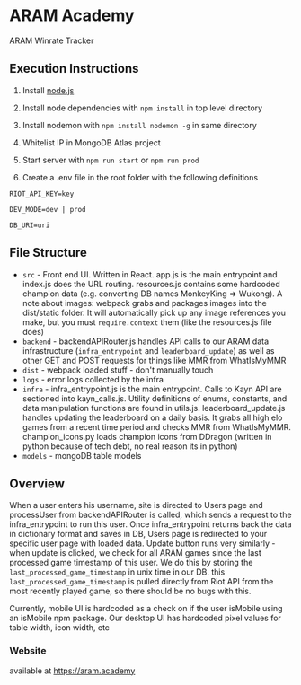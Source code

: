 # ARAM Academy

ARAM Winrate Tracker

## Execution Instructions

1. Install [node.js](https://nodejs.org/en/download/)

2. Install node dependencies with `npm install` in top level directory

3. Install nodemon with `npm install nodemon -g` in same directory

4. Whitelist IP in MongoDB Atlas project

5. Start server with `npm run start` or `npm run prod`

6. Create a .env file in the root folder with the following definitions

```
RIOT_API_KEY=key

DEV_MODE=dev | prod

DB_URI=uri
```
## File Structure

- `src` - Front end UI. Written in React. app.js is the main entrypoint and index.js does the URL routing. resources.js contains some hardcoded champion data (e.g. converting DB names MonkeyKing => Wukong). A note about images: webpack grabs and packages images into the dist/static folder. It will automatically pick up any image references you make, but you must `require.context` them (like the resources.js file does)
- `backend` - backendAPIRouter.js handles API calls to our ARAM data infrastructure (`infra_entrypoint` and `leaderboard_update`) as well as other GET and POST requests for things like MMR from WhatIsMyMMR
- `dist` - webpack loaded stuff - don't manually touch
- `logs` - error logs collected by the infra
- `infra` - infra_entrypoint.js is the main entrypoint. Calls to Kayn API are sectioned into kayn_calls.js. Utility definitions of enums, constants, and data manipulation functions are found in utils.js. leaderboard_update.js handles updating the leaderboard on a daily basis. It grabs all high elo games from a recent time period and checks MMR from WhatIsMyMMR. champion_icons.py loads champion icons from DDragon (written in python because of tech debt, no real reason its in python)
- `models` - mongoDB table models

## Overview

When a user enters his username, site is directed to Users page and processUser from backendAPIRouter is called, which sends a request to the infra_entrypoint to run this user. Once infra_entrypoint returns back the data in dictionary format and saves in DB, Users page is redirected to your specific user page with loaded data. Update button runs very similarly - when update is clicked, we check for all ARAM games since the last processed game timestamp of this user. We do this by storing the `last_processed_game_timestamp` in unix time in our DB. this `last_processed_game_timestamp` is pulled directly from Riot API from the most recently played game, so there should be no bugs with this.

Currently, mobile UI is hardcoded as a check on if the user isMobile using an isMobile npm package. Our desktop UI has hardcoded pixel values for table width, icon width, etc

### Website

available at https://aram.academy
